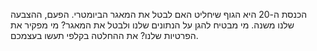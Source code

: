 הכנסת ה-20 היא הגוף שיחליט האם לבטל את המאגר הביומטרי. הפעם, ההצבעה שלנו משנה.
מי מבטיח <span class="yes">להגן על הנתונים שלנו ולבטל את המאגר?</span>
מי <span class="no">מפקיר את הפרטיות שלנו?</span> 
את ההחלטה בקלפי תעשו בעצמכם.
